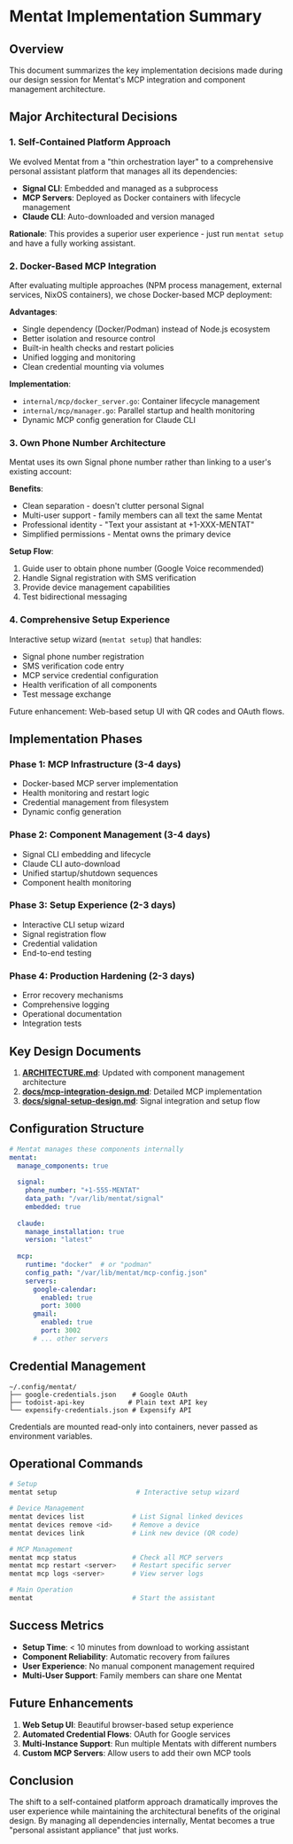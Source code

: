 # Mentat Implementation Summary

## Overview

This document summarizes the key implementation decisions made during our design session for Mentat's MCP integration and component management architecture.

## Major Architectural Decisions

### 1. Self-Contained Platform Approach

We evolved Mentat from a "thin orchestration layer" to a comprehensive personal assistant platform that manages all its dependencies:

- **Signal CLI**: Embedded and managed as a subprocess
- **MCP Servers**: Deployed as Docker containers with lifecycle management
- **Claude CLI**: Auto-downloaded and version managed

**Rationale**: This provides a superior user experience - just run `mentat setup` and have a fully working assistant.

### 2. Docker-Based MCP Integration

After evaluating multiple approaches (NPM process management, external services, NixOS containers), we chose Docker-based MCP deployment:

**Advantages**:
- Single dependency (Docker/Podman) instead of Node.js ecosystem
- Better isolation and resource control
- Built-in health checks and restart policies
- Unified logging and monitoring
- Clean credential mounting via volumes

**Implementation**:
- `internal/mcp/docker_server.go`: Container lifecycle management
- `internal/mcp/manager.go`: Parallel startup and health monitoring
- Dynamic MCP config generation for Claude CLI

### 3. Own Phone Number Architecture

Mentat uses its own Signal phone number rather than linking to a user's existing account:

**Benefits**:
- Clean separation - doesn't clutter personal Signal
- Multi-user support - family members can all text the same Mentat
- Professional identity - "Text your assistant at +1-XXX-MENTAT"
- Simplified permissions - Mentat owns the primary device

**Setup Flow**:
1. Guide user to obtain phone number (Google Voice recommended)
2. Handle Signal registration with SMS verification
3. Provide device management capabilities
4. Test bidirectional messaging

### 4. Comprehensive Setup Experience

Interactive setup wizard (`mentat setup`) that handles:
- Signal phone number registration
- SMS verification code entry
- MCP service credential configuration
- Health verification of all components
- Test message exchange

Future enhancement: Web-based setup UI with QR codes and OAuth flows.

## Implementation Phases

### Phase 1: MCP Infrastructure (3-4 days)
- Docker-based MCP server implementation
- Health monitoring and restart logic
- Credential management from filesystem
- Dynamic config generation

### Phase 2: Component Management (3-4 days)
- Signal CLI embedding and lifecycle
- Claude CLI auto-download
- Unified startup/shutdown sequences
- Component health monitoring

### Phase 3: Setup Experience (2-3 days)
- Interactive CLI setup wizard
- Signal registration flow
- Credential validation
- End-to-end testing

### Phase 4: Production Hardening (2-3 days)
- Error recovery mechanisms
- Comprehensive logging
- Operational documentation
- Integration tests

## Key Design Documents

1. **[ARCHITECTURE.md](../ARCHITECTURE.md)**: Updated with component management architecture
2. **[docs/mcp-integration-design.md](mcp-integration-design.md)**: Detailed MCP implementation
3. **[docs/signal-setup-design.md](signal-setup-design.md)**: Signal integration and setup flow

## Configuration Structure

```yaml
# Mentat manages these components internally
mentat:
  manage_components: true
  
  signal:
    phone_number: "+1-555-MENTAT"
    data_path: "/var/lib/mentat/signal"
    embedded: true
    
  claude:
    manage_installation: true
    version: "latest"
    
  mcp:
    runtime: "docker"  # or "podman"
    config_path: "/var/lib/mentat/mcp-config.json"
    servers:
      google-calendar:
        enabled: true
        port: 3000
      gmail:
        enabled: true
        port: 3002
      # ... other servers
```

## Credential Management

```
~/.config/mentat/
├── google-credentials.json    # Google OAuth
├── todoist-api-key           # Plain text API key
└── expensify-credentials.json # Expensify API
```

Credentials are mounted read-only into containers, never passed as environment variables.

## Operational Commands

```bash
# Setup
mentat setup                    # Interactive setup wizard

# Device Management
mentat devices list            # List Signal linked devices
mentat devices remove <id>     # Remove a device
mentat devices link            # Link new device (QR code)

# MCP Management
mentat mcp status              # Check all MCP servers
mentat mcp restart <server>    # Restart specific server
mentat mcp logs <server>       # View server logs

# Main Operation
mentat                         # Start the assistant
```

## Success Metrics

- **Setup Time**: < 10 minutes from download to working assistant
- **Component Reliability**: Automatic recovery from failures
- **User Experience**: No manual component management required
- **Multi-User Support**: Family members can share one Mentat

## Future Enhancements

1. **Web Setup UI**: Beautiful browser-based setup experience
2. **Automated Credential Flows**: OAuth for Google services
3. **Multi-Instance Support**: Run multiple Mentats with different numbers
4. **Custom MCP Servers**: Allow users to add their own MCP tools

## Conclusion

The shift to a self-contained platform approach dramatically improves the user experience while maintaining the architectural benefits of the original design. By managing all dependencies internally, Mentat becomes a true "personal assistant appliance" that just works.